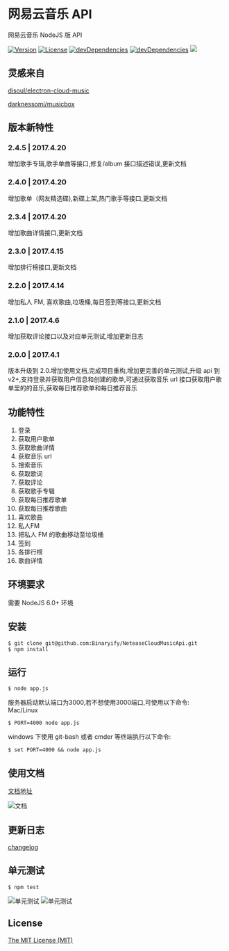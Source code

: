 # 网易云音乐 API
网易云音乐 NodeJS 版 API
<p>
<a href="https://www.npmjs.com/package/NeteaseCloudMusicApi"><img src="https://img.shields.io/npm/v/NeteaseCloudMusicApi.svg" alt="Version"></a>
<a href="https://www.npmjs.com/package/NeteaseCloudMusicApi"><img src="https://img.shields.io/npm/l/NeteaseCloudMusicApi.svg" alt="License"></a>
<a href="https://www.npmjs.com/package/NeteaseCloudMusicApi"><img src="https://img.shields.io/david/dev/binaryify/NeteaseCloudMusicApi.svg" alt="devDependencies" ></a>
<a href="https://www.npmjs.com/package/NeteaseCloudMusicApi"><img src="https://img.shields.io/david/binaryify/NeteaseCloudMusicApi.svg" alt="devDependencies" ></a>
<a href="https://codeclimate.com/github/Binaryify/NeteaseCloudMusicApi"><img src="https://codeclimate.com/github/Binaryify/NeteaseCloudMusicApi/badges/gpa.svg" /></a>
</p>  

## 灵感来自
[disoul/electron-cloud-music](https://github.com/disoul/electron-cloud-music)

[darknessomi/musicbox](https://github.com/darknessomi/musicbox)

## 版本新特性  
### 2.4.5 | 2017.4.20
增加歌手专辑,歌手单曲等接口,修复/album 接口描述错误,更新文档

### 2.4.0 | 2017.4.20
增加歌单（网友精选碟),新碟上架,热门歌手等接口,更新文档

### 2.3.4 | 2017.4.20
增加歌曲详情接口,更新文档

### 2.3.0 | 2017.4.15
增加排行榜接口,更新文档

### 2.2.0 | 2017.4.14
增加私人 FM, 喜欢歌曲,垃圾桶,每日签到等接口,更新文档

### 2.1.0 | 2017.4.6
增加获取评论接口以及对应单元测试,增加更新日志

### 2.0.0 | 2017.4.1
版本升级到 2.0.增加使用文档,完成项目重构,增加更完善的单元测试,升级 api 到 v2+,支持登录并获取用户信息和创建的歌单,可通过获取音乐 url 接口获取用户歌单里的的音乐,获取每日推荐歌单和每日推荐音乐

## 功能特性
1. 登录
2. 获取用户歌单
3. 获取歌曲详情
4. 获取音乐 url
5. 搜索音乐
6. 获取歌词
7. 获取评论
8. 获取歌手专辑
9. 获取每日推荐歌单
10. 获取每日推荐歌曲
11. 喜欢歌曲
12. 私人FM
13. 把私人 FM 的歌曲移动至垃圾桶
14. 签到
15. 各排行榜
16. 歌曲详情

## 环境要求
需要 NodeJS 6.0+ 环境

## 安装  
``` shell
$ git clone git@github.com:Binaryify/NeteaseCloudMusicApi.git
$ npm install
```
## 运行
``` shell
$ node app.js 
```
服务器启动默认端口为3000,若不想使用3000端口,可使用以下命令:  
Mac/Linux
```shell
$ PORT=4000 node app.js
```

windows 下使用 git-bash 或者 cmder 等终端执行以下命令:  
```shell
$ set PORT=4000 && node app.js
```

## 使用文档
[文档地址](https://binaryify.github.io/NeteaseCloudMusicApi)

![文档](https://raw.githubusercontent.com/Binaryify/NeteaseCloudMusicApi/master/static/docs.png)

## 更新日志
[changelog](https://github.com/Binaryify/NeteaseCloudMusicApi/blob/master/CHANGELOG.MD)  

## 单元测试

``` shell
$ npm test
```  

![单元测试](https://raw.githubusercontent.com/Binaryify/NeteaseCloudMusicApi/master/static/screenshot1.png)
![单元测试](https://raw.githubusercontent.com/Binaryify/NeteaseCloudMusicApi/master/static/screenshot2.png)

## License
[The MIT License (MIT)](https://github.com/Binaryify/NeteaseCloudMusicApi/blob/master/LICENSE)
